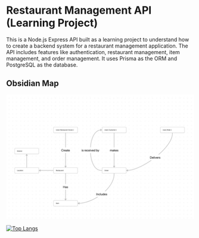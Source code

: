 # Restaurant Management API (Learning Project)

This is a Node.js Express API built as a learning project to understand how to create a backend system for a restaurant management application. The API includes features like authentication, restaurant management, item management, and order management. It uses Prisma as the ORM and PostgreSQL as the database.

## Obsidian Map

![Obsidian Map](obsidian_map.jpg)


[![Top Langs](https://github-readme-stats.vercel.app/api/top-langs/?username=nyilynnhtwe)](https://github.com/anuraghazra/github-readme-stats)

